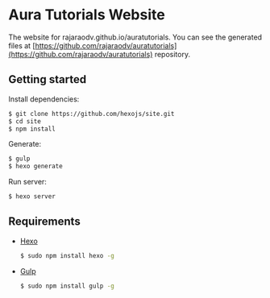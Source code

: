 # Aura Tutorials Website

The website for rajaraodv.github.io/auratutorials. 
You can see the generated files at [https://github.com/rajaraodv/auratutorials](https://github.com/rajaraodv/auratutorials) repository.

## Getting started

Install dependencies:

``` bash
$ git clone https://github.com/hexojs/site.git
$ cd site
$ npm install
```

Generate:

``` bash
$ gulp
$ hexo generate
```

Run server:

``` bash
$ hexo server
```

## Requirements

- [Hexo](http://hexo.io/)

	``` bash
  $ sudo npm install hexo -g
  ```

- [Gulp](http://gulpjs.com/)

	``` bash
	$ sudo npm install gulp -g
	```